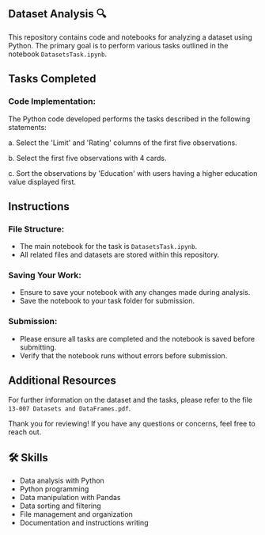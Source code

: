 ## Dataset Analysis :mag:	

This repository contains code and notebooks for analyzing a dataset using Python. The primary goal is to perform various tasks outlined in the notebook `DatasetsTask.ipynb`.

## Tasks Completed

### Code Implementation:

The Python code developed performs the tasks described in the following statements:

a. Select the 'Limit' and 'Rating' columns of the first five observations.

b. Select the first five observations with 4 cards.

c. Sort the observations by 'Education' with users having a higher education value displayed first.

## Instructions

### File Structure:

- The main notebook for the task is `DatasetsTask.ipynb`.
- All related files and datasets are stored within this repository.

### Saving Your Work:

- Ensure to save your notebook with any changes made during analysis.
- Save the notebook to your task folder for submission.

### Submission:

- Please ensure all tasks are completed and the notebook is saved before submitting.
- Verify that the notebook runs without errors before submission.

## Additional Resources

For further information on the dataset and the tasks, please refer to the file `13-007 Datasets and DataFrames.pdf`.

Thank you for reviewing! If you have any questions or concerns, feel free to reach out.
## 🛠 Skills
- Data analysis with Python
- Python programming
- Data manipulation with Pandas
- Data sorting and filtering
- File management and organization
- Documentation and instructions writing

